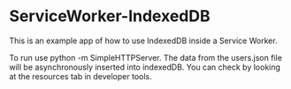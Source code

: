 # ServiceWorker-IndexedDB
This is an example app of how to use IndexedDB inside a Service Worker.

To run use python -m SimpleHTTPServer. 
The data from the users.json file will be asynchronously inserted into indexedDB. You can check by looking at the resources tab in developer tools.
